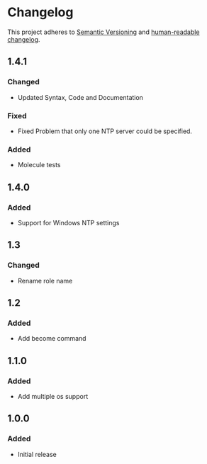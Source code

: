 # Changelog

This project adheres to [Semantic Versioning](https://semver.org/spec/v2.0.0.html)
and [human-readable changelog](https://keepachangelog.com/en/1.0.0/).

## 1.4.1

### Changed

- Updated Syntax, Code and Documentation

### Fixed

- Fixed Problem that only one NTP server could be specified.

### Added

- Molecule tests

## 1.4.0

### Added

- Support for Windows NTP settings

## 1.3

### Changed

- Rename role name

## 1.2

### Added

- Add become command

## 1.1.0

### Added

- Add multiple os support

## 1.0.0

### Added

- Initial release
